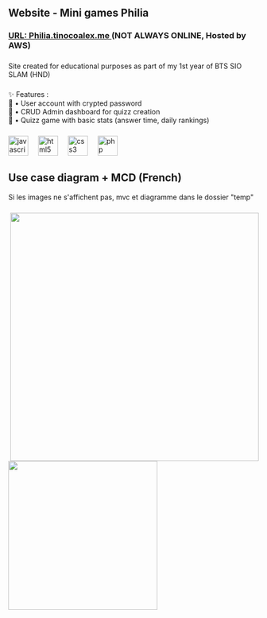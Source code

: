 <h2 align="left">Website - Mini games Philia</h2>

###

<h3 align="left"><a href="https:/philia.tinocoalex.me" target='_blank'> URL: Philia.tinocoalex.me </a> (NOT ALWAYS ONLINE, Hosted by AWS)</h3>

###

<p align="left">Site created for educational purposes as part of my 1st year of BTS SIO SLAM (HND)</p>

###

<p align="left">✨ Features : <br>🎩 • User account with crypted password<br>🎯 • CRUD Admin dashboard for quizz creation<br>🎲 • Quizz game with basic stats (answer time, daily rankings)</p>

###

<div align="left">
  <img src="https://cdn.jsdelivr.net/gh/devicons/devicon/icons/javascript/javascript-original.svg" height="40" alt="javascript logo"  />
  <img width="12" />
  <img src="https://cdn.jsdelivr.net/gh/devicons/devicon/icons/html5/html5-original.svg" height="40" alt="html5 logo"  />
  <img width="12" />
  <img src="https://cdn.jsdelivr.net/gh/devicons/devicon/icons/css3/css3-original.svg" height="40" alt="css3 logo"  />
  <img width="12" />
  <img src="https://cdn.jsdelivr.net/gh/devicons/devicon/icons/php/php-original.svg" height="40" alt="php logo"  />
</div>

###

<h2 align="left">Use case diagram + MCD (French) </h2>
<p> Si les images ne s'affichent pas, mvc et diagramme dans le dossier "temp" </p>

###

<img align="right" height="500" src="https://i.ibb.co/0Vcjnt0/Userdiagram.jpg"  />

###

<img align="left" height="300" src="https://i.ibb.co/XFd0mH1/image.png"  />

###
